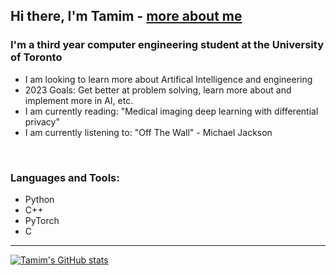 ## Hi there, I'm Tamim - [more about me][website]

### I'm a third year computer engineering student at the University of Toronto
- I am looking to learn more about Artifical Intelligence and engineering 
- 2023 Goals: Get better at problem solving, learn more about and implement more in AI, etc.
- I am currently reading: "Medical imaging deep learning with differential privacy"
- I am currently listening to: "Off The Wall" - Michael Jackson

<br />

### Languages and Tools:
- Python
- C++
- PyTorch
- C

---
[![Tamim's GitHub stats](https://github-readme-stats.vercel.app/api?username=Tamim1236)](https://github.com/anuraghazra/github-readme-stats)




[website]: http://wikicfp.com/cfp/
